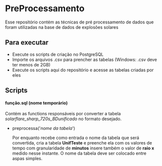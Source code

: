 # PreProcessamento
Esse repositório contém as técnicas de pré processamento de dados que foram utilizadas na base de dados de explosões 
solares

## Para executar
* Execute os scripts de criação no PostgreSQL
* Importe os arquivos .csv para prencher as tabelas (Windows: .csv deve ter menos de 2GB)
* Execute os scripts aqui do repositório e acesse as tabelas criadas por eles

## Scripts
#### **função.sql** (nome temporário)
Contém as functions responsáveis por converter a tabela *solarflare_sharp_720s_BDunificado* no formato desejado. 
    
* preprocessa('*nome da tabela*')

    Por enquanto recebe como entrada o nome da tabela que será convertida, cria a tabela **UnifTeste** e preenche ela com os valores de tempo com granularidade de **minutos** insere também o valor de **raio x** medido nesse instante. O nome da tabela deve ser colocado entre aspas simples.
    
    


